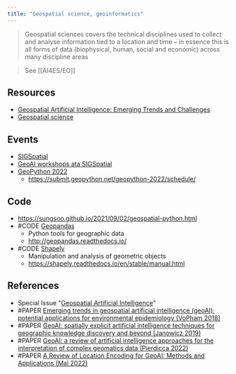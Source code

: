 ```yaml
---
title: "Geospatial science, geoinformatics"
---
```


> Geospatial sciences covers the technical disciplines used to collect and analyse information tied to a location and time – in essence this is all forms of data (biophysical, human, social and economic) across many discipline areas

> See [[AI4ES/EO]]

## Resources
- [Geospatial Artificial Intelligence: Emerging Trends and Challenges](https://www.gislounge.com/geospatial-artificial-intelligence-emerging-trends-challenges/)
- [Geospatial science](https://sees.uq.edu.au/research/themes/geospatial-science)

## Events
- [SIGSpatial](https://dl.acm.org/sig/sigspatial)
- [GeoAI workshops ata SIGSpatial](https://geoai.ornl.gov/acmsigspatial-geoai/)
- [GeoPython 2022](https://2022.geopython.net/)
	- https://submit.geopython.net/geopython-2022/schedule/

## Code
- https://sungsoo.github.io/2021/09/02/geospatial-python.html
- #CODE [Geopandas](https://github.com/geopandas/geopandas)
	- Python tools for geographic data
	- http://geopandas.readthedocs.io/
- #CODE [Shapely](https://github.com/shapely/shapely)
	- Manipulation and analysis of geometric objects
	- https://shapely.readthedocs.io/en/stable/manual.html

## References
- Special Issue "[Geospatial Artificial Intelligence](https://www.mdpi.com/journal/ijgi/special_issues/geo_ai)"
- #PAPER [Emerging trends in geospatial artificial intelligence (geoAI): potential applications for environmental epidemiology (VoPham 2018)](https://ehjournal.biomedcentral.com/articles/10.1186/s12940-018-0386-x)
- #PAPER [GeoAI: spatially explicit artificial intelligence techniques for geographic knowledge discovery and beyond (Janowicz 2019)](https://www.tandfonline.com/doi/full/10.1080/13658816.2019.1684500)
- #PAPER [GeoAI: a review of artificial intelligence approaches for the interpretation of complex geomatics data (Pierdicca 2022)](https://gi.copernicus.org/articles/11/195/2022/)
- #PAPER [A Review of Location Encoding for GeoAI: Methods and Applications (Mai 2022)](https://arxiv.org/pdf/2111.04006)